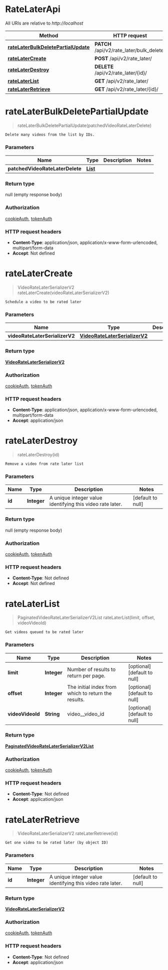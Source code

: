 # RateLaterApi

All URIs are relative to *http://localhost*

Method | HTTP request | Description
------------- | ------------- | -------------
[**rateLaterBulkDeletePartialUpdate**](RateLaterApi.md#rateLaterBulkDeletePartialUpdate) | **PATCH** /api/v2/rate_later/bulk_delete/ | 
[**rateLaterCreate**](RateLaterApi.md#rateLaterCreate) | **POST** /api/v2/rate_later/ | 
[**rateLaterDestroy**](RateLaterApi.md#rateLaterDestroy) | **DELETE** /api/v2/rate_later/{id}/ | 
[**rateLaterList**](RateLaterApi.md#rateLaterList) | **GET** /api/v2/rate_later/ | 
[**rateLaterRetrieve**](RateLaterApi.md#rateLaterRetrieve) | **GET** /api/v2/rate_later/{id}/ | 


<a name="rateLaterBulkDeletePartialUpdate"></a>
# **rateLaterBulkDeletePartialUpdate**
> rateLaterBulkDeletePartialUpdate(patchedVideoRateLaterDelete)



    Delete many videos from the list by IDs.

### Parameters

Name | Type | Description  | Notes
------------- | ------------- | ------------- | -------------
 **patchedVideoRateLaterDelete** | [**List**](..//Models/PatchedVideoRateLaterDelete.md)|  |

### Return type

null (empty response body)

### Authorization

[cookieAuth](../README.md#cookieAuth), [tokenAuth](../README.md#tokenAuth)

### HTTP request headers

- **Content-Type**: application/json, application/x-www-form-urlencoded, multipart/form-data
- **Accept**: Not defined

<a name="rateLaterCreate"></a>
# **rateLaterCreate**
> VideoRateLaterSerializerV2 rateLaterCreate(videoRateLaterSerializerV2)



    Schedule a video to be rated later

### Parameters

Name | Type | Description  | Notes
------------- | ------------- | ------------- | -------------
 **videoRateLaterSerializerV2** | [**VideoRateLaterSerializerV2**](..//Models/VideoRateLaterSerializerV2.md)|  |

### Return type

[**VideoRateLaterSerializerV2**](..//Models/VideoRateLaterSerializerV2.md)

### Authorization

[cookieAuth](../README.md#cookieAuth), [tokenAuth](../README.md#tokenAuth)

### HTTP request headers

- **Content-Type**: application/json, application/x-www-form-urlencoded, multipart/form-data
- **Accept**: application/json

<a name="rateLaterDestroy"></a>
# **rateLaterDestroy**
> rateLaterDestroy(id)



    Remove a video from rate later list

### Parameters

Name | Type | Description  | Notes
------------- | ------------- | ------------- | -------------
 **id** | **Integer**| A unique integer value identifying this video rate later. | [default to null]

### Return type

null (empty response body)

### Authorization

[cookieAuth](../README.md#cookieAuth), [tokenAuth](../README.md#tokenAuth)

### HTTP request headers

- **Content-Type**: Not defined
- **Accept**: Not defined

<a name="rateLaterList"></a>
# **rateLaterList**
> PaginatedVideoRateLaterSerializerV2List rateLaterList(limit, offset, videoVideoId)



    Get videos queued to be rated later

### Parameters

Name | Type | Description  | Notes
------------- | ------------- | ------------- | -------------
 **limit** | **Integer**| Number of results to return per page. | [optional] [default to null]
 **offset** | **Integer**| The initial index from which to return the results. | [optional] [default to null]
 **videoVideoId** | **String**| video__video_id | [optional] [default to null]

### Return type

[**PaginatedVideoRateLaterSerializerV2List**](..//Models/PaginatedVideoRateLaterSerializerV2List.md)

### Authorization

[cookieAuth](../README.md#cookieAuth), [tokenAuth](../README.md#tokenAuth)

### HTTP request headers

- **Content-Type**: Not defined
- **Accept**: application/json

<a name="rateLaterRetrieve"></a>
# **rateLaterRetrieve**
> VideoRateLaterSerializerV2 rateLaterRetrieve(id)



    Get one video to be rated later (by object ID)

### Parameters

Name | Type | Description  | Notes
------------- | ------------- | ------------- | -------------
 **id** | **Integer**| A unique integer value identifying this video rate later. | [default to null]

### Return type

[**VideoRateLaterSerializerV2**](..//Models/VideoRateLaterSerializerV2.md)

### Authorization

[cookieAuth](../README.md#cookieAuth), [tokenAuth](../README.md#tokenAuth)

### HTTP request headers

- **Content-Type**: Not defined
- **Accept**: application/json

